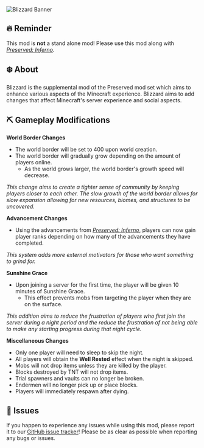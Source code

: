 ![Blizzard Banner](https://cdn.modrinth.com/data/cached_images/fa85410120e7c99474a26e0e6704460c2ca6dca0.png)
## 🔥 Reminder
This mod is **not** a stand alone mod! Please use this mod along with [_Preserved: Inferno_](https://modrinth.com/mod/preserved-inferno).

## ❄️ About
Blizzard is the supplemental mod of the Preserved mod set which aims to enhance various aspects of the Minecraft experience. Blizzard aims to add changes that affect Minecraft's server experience and social aspects.

## ⛏️ Gameplay Modifications
**World Border Changes**
- The world border will be set to 400 upon world creation.
- The world border will gradually grow depending on the amount of players online.
  - As the world grows larger, the world border's growth speed will decrease. <br>

_This change aims to create a tighter sense of community by keeping players closer to each other. The slow growth of the world border allows for slow expansion allowing for new resources, biomes, and structures to be uncovered._

**Advancement Changes**
- Using the advancements from [_Preserved: Inferno_](https://modrinth.com/mod/preserved-inferno), players can now gain player ranks depending on how many of the advancements they have completed. <br>

_This system adds more external motivators for those who want something to grind for._

**Sunshine Grace**
- Upon joining a server for the first time, the player will be given 10 minutes of Sunshine Grace.
  - This effect prevents mobs from targeting the player when they are on the surface. <br>

_This addition aims to reduce the frustration of players who first join the server during a night period and the reduce the frustration of not being able to make any starting progress during that night cycle._

**Miscellaneous Changes**
- Only one player will need to sleep to skip the night.
- All players will obtain the **Well Rested** effect when the night is skipped.
- Mobs will not drop items unless they are killed by the player.
- Blocks destroyed by TNT will not drop items.
- Trial spawners and vaults can no longer be broken.
- Endermen will no longer pick up or place blocks.
- Players will immediately respawn after dying.
## 🐛 Issues
If you happen to experience any issues while using this mod, please report it to our [GitHub issue tracker](https://github.com/Sir-Cow/preserved-blizzard/issues)! Please be as clear as possible when reporting any bugs or issues.
